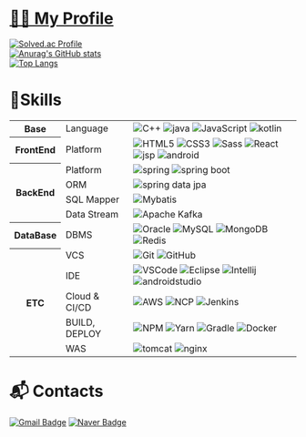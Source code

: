 # [👨‍💻 My Profile](https://github.com/YoungSuOh/YoungSuOh_Portfolio/blob/main/YoungSuOh_Portfolio.pdf)

[![Solved.ac Profile](http://mazassumnida.wtf/api/v2/generate_badge?boj=Dancingtuna)](https://solved.ac/Dancingtuna/)<br>
[![Anurag's GitHub stats](https://github-readme-stats.vercel.app/api?username=YoungSuOh)](https://github.com/anuraghazra/github-readme-stats)
<br>
[![Top Langs](https://github-readme-stats.vercel.app/api/top-langs/?username=YoungSuOh)](https://github.com/anuraghazra/github-readme-stats)

# 💪Skills

<div align=center>
	<table width="100%">
	  <tr>
			<th rowspan="1">
				<font><b>Base</b></font>
			</th>
			<td>Language</td>
			<td>
				<img alt="C++" src="https://img.shields.io/badge/-C++-000000?logo=c%2B%2B&style=flat" />
				<img alt="java" src="https://img.shields.io/badge/Java-CC0000?style=flat&logo=OpenJDK&logoColor=white"/>
				<img alt="JavaScript" src="https://img.shields.io/badge/JavaScript-F7DF1E?style=flat&logo=JavaScript&logoColor=white" />
				<img alt="kotlin" src="https://img.shields.io/badge/Kotlin-7F52FF?style=flat&logo=kotlin&logoColor=white"/> 
				<!-- <img alt="Python" src="https://img.shields.io/badge/Python-3776AB?style=flat&logo=python&logoColor=white" /> -->
			</td>
		</tr>
	  <tr>
			<th rowspan="1">
				<font><b>FrontEnd</b></font>
			</th>
			<td>Platform</td>
			<td>
				<img alt="HTML5" src="https://img.shields.io/badge/HTML-E34F26?style=flat&logo=HTML5&logoColor=white" />
				<img alt="CSS3" src="https://img.shields.io/badge/CSS3-1572B6?style=flat&logo=CSS3&logoColor=white" />
				<img alt="Sass" src="https://img.shields.io/badge/Sass-CC6699?style=flat&logo=Sass&logoColor=white" />
				<img alt="React" src="https://img.shields.io/badge/React-61DAFB?style=flat&logo=React&logoColor=white" />
				<img alt="jsp" src="https://img.shields.io/badge/JSP-FFFFFF?style=flat&logo=OpenJDK&logoColor=black"/>
				<img alt="android" src="https://img.shields.io/badge/android-34A853.svg?&style=flat&logo=Android&logoColor=white" />
			</td>
		</tr>
		<tr>
			<th rowspan="4">
				<font><b>BackEnd</b></font>
			</th>
			<td>Platform</td>
			<td>
				<img alt="spring" src="https://img.shields.io/badge/Spring-6DB33F?style=flat&logo=Spring&logoColor=white" />
				<img alt="spring boot" src="https://img.shields.io/badge/Spring_Boot-6DB33F?style=flat&logo=Spring-Boot&logoColor=white" />                                
			</td>
		</tr>
		<tr>
			<td>ORM</td>
			<td>				
				<img alt="spring data jpa" src="https://img.shields.io/badge/Spring_Data_JPA-6DB33F?style=flat&logo=Spring&logoColor=white" />
			</td>
		</tr>
		<tr>
			<td>SQL Mapper</td>
			<td>
				<img alt="Mybatis" src="https://img.shields.io/badge/Mybatis-000000?style=flat&logo=Fluentd&logoColor=white" />
			</td>
		</tr>
		<tr>
			<td>Data Stream</td>
			<td>
				<img alt="Apache Kafka" src="https://img.shields.io/badge/Apache Kafka-231F20?style=flat&logo=apachekafka&logoColor=white" />
			</td>
		</tr>
		<!-- <tr>
			<td>WAS</td>
			<td>
			</td>
		</tr> -->
		<tr>
			<th rowspan="1"><font><b>DataBase</b></font></th>
			<td>DBMS</td>
			<td>
				<img alt="Oracle" src="https://img.shields.io/badge/Oracle-F80000?style=flat&logo=oracle&logoColor=white"/>
				<img alt="MySQL" src="https://img.shields.io/badge/MySQL-4479A1?style=flat&logo=MySQL&logoColor=white" />
				<img alt="MongoDB" src="https://img.shields.io/badge/MongoDB-47A248?style=flat&logo=mongodb&logoColor=white" />
				<img alt="Redis" src="https://img.shields.io/badge/Redis-DC382D?style=flat&logo=Redis&logoColor=white" />
			</td>
		</tr>
		<tr>
			<th rowspan="5"><font><b>ETC</b></font></th>
			<td>VCS</td>
			<td>
				<img alt="Git" src="https://img.shields.io/badge/Git-F05032?style=flat&logo=Git&logoColor=white" />
				<img alt="GitHub" src="https://img.shields.io/badge/GitHub-181717?style=flat&logo=GitHub&logoColor=white" />
			</td>
		</tr>
		<tr>
			<td>IDE</td>
			<td>
				<img alt="VSCode" src="https://img.shields.io/badge/VSCode-007ACC?style=flat&logo=Visual-Studio-Code&logoColor=white" />
				<img alt="Eclipse" src="https://img.shields.io/badge/Eclipse-2C2255?style=flat&logo=Eclipse-IDE&logoColor=white" />
				<img alt="Intellij" src="https://img.shields.io/badge/IntelliJ-000000?style=flat&logo=IntelliJ-IDEA&logoColor=white" />
				<img alt="androidstudio" src="https://img.shields.io/badge/androidstudio-3DDC84?style=flat&logo=androidstudio&logoColor=white" />
			</td>
		</tr>
		<tr>
			<td>Cloud & CI/CD</td>
			<td>
				<img alt="AWS" src="https://img.shields.io/badge/AWS-232F3E?style=flat&logo=Amazon-AWS&logoColor=white" />
				<img alt="NCP" src="https://img.shields.io/badge/NaverCloudPlatform-03C75A?style=flat&logo=Naver&logoColor=white" />
				<img alt="Jenkins" src="https://img.shields.io/badge/jenkins-D24939?style=flat&logo=Jenkins&logoColor=white" />
			</td>
		</tr>
		<tr>
			<td>BUILD, DEPLOY</td>
			<td>
				<img alt="NPM" src="https://img.shields.io/badge/NPM-CB3837?style=flat&logo=NPM&logoColor=white" />
				<img alt="Yarn" src="https://img.shields.io/badge/Yarn-2C8EBB?style=flat&logo=yarn&logoColor=white" />
				<img alt="Gradle" src="https://img.shields.io/badge/Gradle-02303A?style=flat&logo=Gradle&logoColor=white" />
				<img alt="Docker" src="https://img.shields.io/badge/Docker-2496ED?style=flat&logo=Docker&logoColor=white" />
				<!-- <img alt="kubernetes" src="https://img.shields.io/badge/kubernetes-326CE5?style=flat&logo=kubernetes&logoColor=white" /> -->
				<!-- <img alt="Anaconda" src="https://img.shields.io/badge/Anaconda-44A833?style=flat&logo=anaconda&logoColor=white" /> -->
		</tr>
		<tr>
			<td>WAS</td>
			<td>
				<img alt="tomcat" src="https://img.shields.io/badge/Apache_Tomcat-F8DC75?style=flat&logo=Apache-Tomcat&logoColor=white" />
				<img alt="nginx" src="https://img.shields.io/badge/nginx-009639?style=flat&logo=nginx&logoColor=white" />
			</td>
		</tr>
	</table>  
</div>


# :mailbox_with_mail: Contacts
[![Gmail Badge](https://img.shields.io/badge/Gmail-d14836?style=flat-square&logo=Gmail&logoColor=white&link=mailto:paul9119298@gmail.com)](mailto:paul9119298@gmail.com)
[![Naver Badge](https://img.shields.io/badge/Naver-03C75A?style=flat-square&logo=Naver&logoColor=white&link=mailto:paul9498@naver.com)](mailto:paul9498@naver.com)
